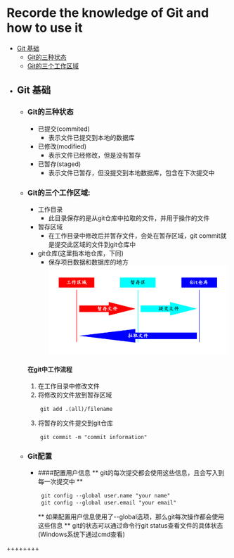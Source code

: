 # Recorde the knowledge of Git and how to use it
* [Git 基础](#base)
	* [Git的三种状态](#status)
	* [Git的三个工作区域](#work_area)
* ## <span id='base'>Git 基础</span>
	* ### <span id='status'>Git的三种状态</span>
		* 已提交(commited)
			* 表示文件已提交到本地的数据库
		* 已修改(modified)
			* 表示文件已经修改，但是没有暂存
		* 已暂存(staged)
			* 表示文件已暂存，但没提交到本地数据库，包含在下次提交中
	* ### <span id='work_area'>Git的三个工作区域</span>: 
		* 工作目录
			* 此目录保存的是从git仓库中拉取的文件，并用于操作的文件
		* 暂存区域
			* 在工作目录中修改后并暂存文件，会处在暂存区域，git commit就是提交此区域的文件到git仓库中
		* git仓库(这里指本地仓库，下同)
			* 保存项目数据和数据库的地方
		![area](area.jpg)
		#### 在git中工作流程
		1. 在工作目录中修改文件
		2. 将修改的文件放到暂存区域
		```
			git add .(all)/filename
		```
		3. 将暂存的文件提交到git仓库
		```
			git commit -m "commit information"
		```
	* ### <span id='config'>Git配置</span>	
		* ####配置用户信息
			** git的每次提交都会使用这些信息，且会写入到每一次提交中 **
			```
			 git config --global user.name "your name"
			 git config --global user.email "your email"
			```
			** 如果配置用户信息使用了--global选项，那么git每次操作都会使用这些信息 **
git的状态可以通过命令行git status查看文件的具体状态(Windows系统下通过cmd查看)	


++++++++